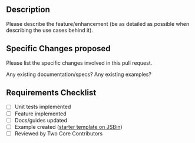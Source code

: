 ## Description
Please describe the feature/enhancement (be as detailed as possible when describing the use cases behind it).


## Specific Changes proposed
Please list the specific changes involved in this pull request.

Any existing documentation/specs?
Any existing examples?

## Requirements Checklist
- [ ] Unit tests implemented
- [ ] Feature implemented  
- [ ] Docs/guides updated  
- [ ] Example created ([starter template on JSBin](http://jsbin.com/axedog/edit?html,output))
- [ ] Reviewed by Two Core Contributors
